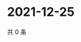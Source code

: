 # 2021-12-25

共 0 条

<!-- BEGIN WEIBO -->
<!-- 最后更新时间 Sat Dec 25 2021 22:10:39 GMT+0800 (China Standard Time) -->

<!-- END WEIBO -->
